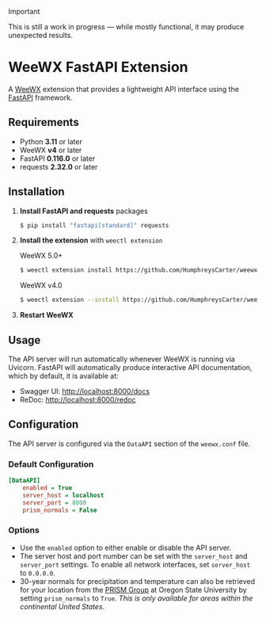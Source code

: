 > [!IMPORTANT]  
> This is still a work in progress — while mostly functional, it may produce unexpected results.

# WeeWX FastAPI Extension

A [WeeWX](https://weewx.com/) extension that provides a lightweight API interface using the [FastAPI](https://fastapi.tiangolo.com/) framework.

## Requirements

- Python **3.11** or later  
- WeeWX **v4** or later  
- FastAPI **0.116.0** or later
- requests **2.32.0** or later


## Installation

1. **Install FastAPI and requests** packages
   ```bash
   $ pip install "fastapi[standard]" requests
   ```

2. **Install the extension** with `weectl extension`

   WeeWX 5.0+
   ```bash
   $ weectl extension install https://github.com/HumphreysCarter/weewx-fastapi/releases/latest/download/weewx-fastapi.zip
   ```

   WeeWX v4.0
   ```bash
   $ weectl extension --install https://github.com/HumphreysCarter/weewx-fastapi/releases/latest/download/weewx-fastapi.zip
   ```

3. **Restart WeeWX**


## Usage

The API server will run automatically whenever WeeWX is running via Uvicorn. FastAPI will automatically produce interactive API documentation, which by default, it is available at:

- Swagger UI: [http://localhost:8000/docs](http://localhost:8000/docs)
- ReDoc: [http://localhost:8000/redoc](http://localhost:8000/redoc)

## Configuration

The API server is configured via the `DataAPI` section of the `weewx.conf` file.

### Default Configuration
```ini
[DataAPI]
    enabled = True
    server_host = localhost
    server_port = 8000
    prism_normals = False
```

### Options
* Use the `enabled` option to either enable or disable the API server.
* The server host and port number can be set with the `server_host` and `server_port` settings. To enable all network interfaces, set `server_host` to `0.0.0.0`.
* 30-year normals for precipitation and temperature can also be retrieved for your location from the [PRISM Group](https://prism.oregonstate.edu/normals/) at Oregon State University by setting `prism_normals` to `True`. *This is only available for areas within the continental United States*.


